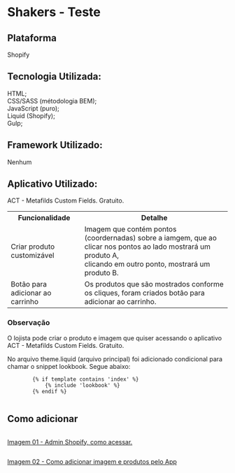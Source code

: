 <h1><b>Shakers - Teste</b></h1>
<h2>Plataforma</h2>
<p>
   Shopify
</p>
<h2>Tecnologia Utilizada:</h2>
<p>
    HTML;<br /> CSS/SASS (métodologia BEM);<br /> JavaScript (puro); <br /> Liquid (Shopify);<br /> Gulp;
</p>

<h2>Framework Utilizado:</h2>
<p>
    Nenhum
</p>

<h2>Aplicativo Utilizado:</h2>
<p>
    ACT - Metafilds Custom Fields. Gratuito.
</p>

<table>
  <tr>
    <th>Funcionalidade</th>
    <th>Detalhe</th>
  </tr>
  <tr>
    <td>Criar produto customizável</td>
    <td>
        Imagem que contém pontos (coordernadas) sobre a iamgem, que ao clicar nos pontos ao lado mostrará um produto A, <br />
        clicando em outro ponto, mostrará um produto B.
    </td>
  </tr>
  <tr>
    <td>Botão para adicionar ao carrinho</td>
    <td>
        Os produtos que são mostrados conforme os cliques, foram criados botão para adicionar ao carrinho.
    </td>
  </tr>
</table>

<h3>Observação</h3>
<p>O lojista pode criar o produto e imagem que quiser acessando o aplicativo ACT - Metafilds Custom Fields. Gratuito.</p>
<p>No arquivo theme.liquid (arquivo principal) foi adicionado condicional para chamar o snippet lookbook. Segue abaixo: <br />
    <code>
        {% if template contains 'index' %}
            {% include 'lookbook' %}
        {% endif %}
    </code>
</p>


<h2>Como adicionar</h2>
<div style="display:flex;flex-direction:column">
    <a href="https://github.com/Rodolfo-87/shakers-shopify-teste/blob/main/img/img-1.jpg"> 
        <p>Imagem 01 - Admin Shopify, como acessar.</p>
    </a>
    <a href="https://github.com/Rodolfo-87/shakers-shopify-teste/blob/main/img/img-2.jpg">
        <p> Imagem 02 - Como adicionar imagem e produtos pelo App </p>
    </a>
</div>


